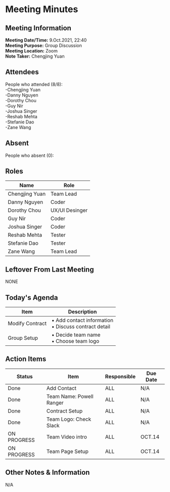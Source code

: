 # Meeting Minutes
## Meeting Information
**Meeting Date/Time:** 9.Oct.2021, 22:40  
**Meeting Purpose:** Group Discussion  
**Meeting Location:** Zoom  
**Note Taker:** Chengjing Yuan    

## Attendees
People who attended (8/8):  
-Chengjing Yuan  
-Danny Nguyen  
-Dorothy Chou  
-Guy Nir  
-Joshua Singer  
-Reshab Mehta  
-Stefanie Dao  
-Zane Wang  

## Absent
People who absent (0):  

## Roles

Name | Role
-----|----
Chengjing Yuan | Team Lead
Danny Nguyen   | Coder
Dorothy Chou   | UX/UI Desinger
Guy Nir        | Coder
Joshua Singer  | Coder
Reshab Mehta  |  Tester
Stefanie Dao  |  Tester
Zane Wang     |  Team Lead

## Leftover From Last Meeting
NONE


## Today's Agenda

Item | Description
---- | ----
Modify Contract | • Add contact information<br>• Discuss contract detail<br>
Group Setup | • Decide team name <br>• Choose team logo <br>


## Action Items
| Status | Item | Responsible | Due Date |
| ---- | ---- | ---- | ---- |
| Done| Add Contact | ALL | N/A |
| Done| Team Name: Powell Ranger | ALL | N/A |
| Done| Contract Setup | ALL | N/A |
| Done| Team Logo: Check Slack | ALL | N/A |
| ON PROGRESS| Team Video intro | ALL | OCT.14|
| ON PROGRESS| Team Page Setup | ALL | OCT.14|

## Other Notes & Information
N/A
